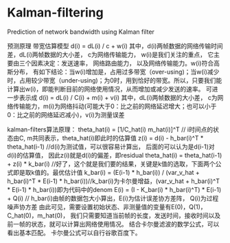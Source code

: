 # Kalman-filtering
Prediction of network bandwidth using Kalman filter

预测原理
带宽估算模型
d(i) = dL(i) / c + w(i) 
其中，d(i)两帧数据的网络传输时间差，dL(i)两帧数据的大小差， c为网络传输能力， w(i)是我们关注的重点， 它主要由三个因素决定：发送速率， 网络路由能力， 以及网络传输能力。w(i)符合高斯分布， 有如下结论：当w(i)增加是，占用过多带宽（over-using)；当w(i)减少时，占用较少带宽（under-using)；为0时，用到恰好的带宽。所以，只要我们能计算出w(i)，即能判断目前的网络使用情况，从而增加或减少发送的速率。
可进一步表示成
 d(i) = dL(i) / C(i) + m(i) + v(i) 
 其中，dL(i)两帧数据的大小差， c为网络传输能力，m(i)为网络抖动(可能大于0：比之前的网络延迟增大；也可以小于0：比之前的网络延迟减小)，v(i)为测量误差
 
kalman-filters算法原理：
theta_hat(i) = [1/C_hat(i) m_hat(i)]^T // i时间点的状态由C, m共同表示，theta_hat(i)即此时的估算值
z(i) = d(i) - h_bar(i)^T * theta_hat(i-1) //d(i)为测试值，可以很容易计算出， 后面的可以认为是d(i-1)对d(i)的估算值， 因此z(i)就是d(i)的偏差，即residual
theta_hat(i) = theta_hat(i-1) + z(i) * k_bar(i) //好了，这个就是我们要的结果，关键是k值的选取，下面两个公式即是取k值的。最优估计值
k_bar(i) = (E(i-1) * h_bar(i)) / (var_v_hat + h_bar(i)^T * E(i-1) * h_bar(i))//k_bar(i)为卡尔曼增益，(var_v_hat + h_bar(i)^T * E(i-1) * h_bar(i))即为代码中的denom
E(i) = (I - K_bar(i) * h_bar(i)^T) * E(i-1) + Q(i) // h_bar(i)由帧的数据包大小算出，E(i)为估计误差协方差阵， Q(i)为过程噪声协方差
由此可见，需要设置初始状态、非测量值的变量有E(0)，Q(1)，C_hat(0)，m_hat(0)，
我们只需要知道当前帧的长度，发送时间，接收时间以及前一帧的状态，就可以计算出网络使用情况。
结合卡尔曼滤波的数学公式，可以看出基本匹配。
卡尔曼公式可以自行谷歌百度下。

 
